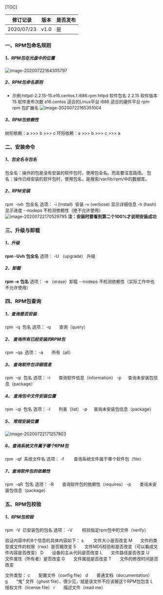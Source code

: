
[TOC]

| 修订记录   | 版本 | 是否发布 |
| ---------- | ---- | -------- |
| 2020/07/23 | v1.0 | 是       |



### 一、RPM包命名规则

##### 1、RPM包在光盘中的位置
![image-20200722164305797](https://gitee.com/lrkkevin/oss/raw/master/uPic/2020/07/22/image-20200722164305797.png)

#####  2、RPM包命名原则

* 示例:httpd-2.2.15-15.e16.centos.1.i686.rpm
httpd       			软件包名
2.2.15     			软件版本
15            		   软件发布次数
e16.centos 		适合的Linux平台
i686 				   适合的硬件平台
rpm rpm             包扩展名
![image-20200722165351004](https://gitee.com/lrkkevin/oss/raw/master/uPic/2020/07/22/image-20200722165351004.png)

##### 3、RPM包依赖性
树形依赖：a >>> b >>> c
环形依赖：a >>> b >>> c >>> a

### 二、安装命令

##### 1、包全名与包名
包全名：操作的包是没有安装的软件包时，使用包全名。而且要注意路径。
包名：操作已经安装的软件包时，使用包名，是搜索/var/lib/rpm/中的数据库。

##### 2、RPM安装
rpm  -ivh     包全名
选项：
-i (install)      安装
-v (verbose) 显示详细信息
-h (hash)      显示进度
--nodeps     不检测依赖性（绝不允许使用）
![image-20200722170529795](https://gitee.com/lrkkevin/oss/raw/master/uPic/2020/07/22/image-20200722170529795.png)
**注：安装时要看到第二个100%才说明安装成功**

### 三、升级与卸载

##### 1、升级
**rpm -Uvh** **包全名**
选项：
-U （upgrade） 升级

##### 2、卸载
**rpm -e** **包名**
选项：
-e （erase）卸载
--nodeps 不检测依赖性（实际工作中也不允许使用）

### 四、RPM包查询

##### 1、查询是否安装
rpm  -q  包名
选项：
-q　　查询（query）

##### 2、 查询所有已经安装的RPM包
rpm  -qa 
选项：
-a　　所有（all）

##### 3、 查询软件包详细信息
rpm  -qi  包名
选项：
-i　　查询软件信息（information）
-p　  查询未安装包信息（package）

##### 4、 查询包中文件安装位置
rpm  -ql  包名
选项：
-l　　列表（list）
-p　  查询未安装包信息（package）

##### 5、 常规安装位置
![image-20200722171257803](https://gitee.com/lrkkevin/oss/raw/master/uPic/2020/07/22/image-20200722171257803.png)

##### 6、查询系统文件属于哪个RPM包
rpm  -qf  系统文件名
选项：
-f 　　查询系统文件属于哪个软件包（file）

##### 7、查询软件包的依赖性
rpm  -qR  包名
选项：
-R　　查询软件包的依赖性（requires）
-p　　查询未安装包信息（package）

### 五、RPM包校验
##### 1、RPM包校验
rpm  -V  已安装包的包名
选项：
-V 　　校验指定rpm包中的文件（verify）

验证内容中的8个信息的具体内容如下：
s　　 文件大小是否改变
M　   文件的类型或文件的权限（rwx）是否被改变
5　　文件MD5校验和是否改变（可以看成文件内容是否改变）
D　　设备的主从代码是否改变
L　　文件路径是否改变
U　　文件属性（所有者）是否改变
G　　文件属组是否改变
T　　文件的修改时间是否改变

文件类型：
c　　配置文件（config file）
d　　普通文档（documentation）
g　　“鬼” 文件（ghost file），很少见，就是该文件不应该被这个RPM包包含
L　　授权文件（license file）
r　　描述文件（read me）